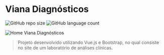 # Viana Diagnósticos

![GitHub repo size](https://img.shields.io/github/repo-size/gabrielvianaz/viana-diagnosticos?style=for-the-badge)
![GitHub language count](https://img.shields.io/github/languages/count/gabrielvianaz/viana-diagnosticos?style=for-the-badge)

![Home Viana Diagnósticos](https://i.imgur.com/pwPf1XP.png)

> Projeto desenvolvido utilizando Vue.js e Bootstrap, no qual consiste no site de um laboratório de análises clínicas.
